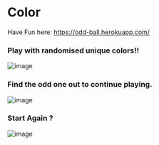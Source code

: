 #  Color

Have Fun here: https://odd-ball.herokuapp.com/


### Play with randomised unique colors!!
![image](https://user-images.githubusercontent.com/89393555/139523955-a0a21218-d856-4ad2-aad7-83753cf47554.png)

### Find the odd one out to continue playing.
![image](https://user-images.githubusercontent.com/89393555/139523954-7ca33b32-e564-4ee7-b077-570028991185.png)

### Start Again ?
![image](https://user-images.githubusercontent.com/89393555/139523949-c72288c5-695b-43df-b945-4f16940b0f6b.png)
